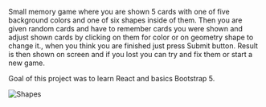 Small memory game where you are shown 5 cards with one of five background colors and one of six shapes inside of them. Then you are given random cards and have to remember cards you were shown and adjust shown cards by clicking on them for color or on geometry shape to change it., when you think you are finished just press Submit button. Result is then shown on screen and if you lost you can try and fix them or start a new game.

Goal of this project was to learn React and basics Bootstrap 5.

![Shapes](https://user-images.githubusercontent.com/17088629/184880940-1d52e196-0f33-42c8-867e-193e37edaf45.gif)

